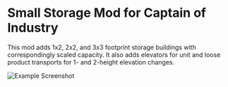 # Small Storage Mod for Captain of Industry

This mod adds 1x2, 2x2, and 3x3 footprint storage buildings with correspondingly scaled capacity.
It also adds elevators for unit and loose product transports for 1- and 2-height elevation changes.

![Example Screenshot](elevators-and-storage-display.PNG "Example Screenshot")